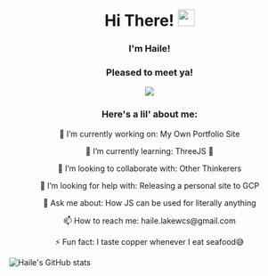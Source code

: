 




   
<h1 align="center">Hi There! <img src="https://raw.githubusercontent.com/MartinHeinz/MartinHeinz/master/wave.gif" width="30px"></h1>
<h3 align="center">I'm Haile! </h2>
<h3 align="center">Pleased to meet ya!</h2>

<p align="center">
  <img src="https://media.giphy.com/media/1kkxWqT5nvLXupUTwK/giphy.gif">
</p>

<h3 align="center">Here's a lil' about me:</h2>
<p align="center">
  <p align="center"> 🔭 I’m currently working on: My Own Portfolio Site</p>
  <p align="center"> 🌱 I’m currently learning: ThreeJS 💎</p>
  <p align="center"> 👯 I’m looking to collaborate with: Other Thinkerers</p>
  <p align="center"> 🤔 I’m looking for help with: Releasing a personal site to GCP</p>
  <p align="center"> 💬 Ask me about: How JS can be used for literally anything</p>
  <p align="center"> 📫 How to reach me: haile.lakewcs@gmail.com</p>
  <p align="center"> ⚡ Fun fact: I taste copper whenever I eat seafood😅</p>
</p>


![Haile's GitHub stats](https://github-readme-stats.vercel.app/api?username=HaileLakew&show_icons=true)








